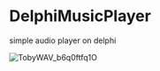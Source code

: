 # DelphiMusicPlayer
simple audio player on delphi

![TobyWAV_b6q0ftfq1O](https://user-images.githubusercontent.com/66429886/133496837-c4d8bf85-b74d-4384-a2d1-c5c71ca1f7d6.png)
